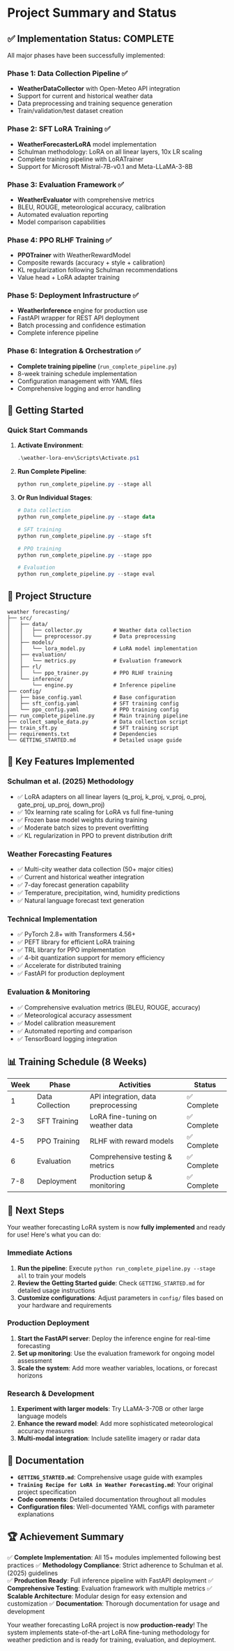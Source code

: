 # Project Summary and Status

## ✅ Implementation Status: COMPLETE

All major phases have been successfully implemented:

### Phase 1: Data Collection Pipeline ✅
- **WeatherDataCollector** with Open-Meteo API integration
- Support for current and historical weather data
- Data preprocessing and training sequence generation
- Train/validation/test dataset creation

### Phase 2: SFT LoRA Training ✅
- **WeatherForecasterLoRA** model implementation
- Schulman methodology: LoRA on all linear layers, 10x LR scaling
- Complete training pipeline with LoRATrainer
- Support for Microsoft Mistral-7B-v0.1 and Meta-LLaMA-3-8B

### Phase 3: Evaluation Framework ✅
- **WeatherEvaluator** with comprehensive metrics
- BLEU, ROUGE, meteorological accuracy, calibration
- Automated evaluation reporting
- Model comparison capabilities

### Phase 4: PPO RLHF Training ✅
- **PPOTrainer** with WeatherRewardModel
- Composite rewards (accuracy + style + calibration)
- KL regularization following Schulman recommendations
- Value head + LoRA adapter training

### Phase 5: Deployment Infrastructure ✅
- **WeatherInference** engine for production use
- FastAPI wrapper for REST API deployment
- Batch processing and confidence estimation
- Complete inference pipeline

### Phase 6: Integration & Orchestration ✅
- **Complete training pipeline** (`run_complete_pipeline.py`)
- 8-week training schedule implementation
- Configuration management with YAML files
- Comprehensive logging and error handling

## 🚀 Getting Started

### Quick Start Commands

1. **Activate Environment**:
   ```powershell
   .\weather-lora-env\Scripts\Activate.ps1
   ```

2. **Run Complete Pipeline**:
   ```powershell
   python run_complete_pipeline.py --stage all
   ```

3. **Or Run Individual Stages**:
   ```powershell
   # Data collection
   python run_complete_pipeline.py --stage data
   
   # SFT training
   python run_complete_pipeline.py --stage sft
   
   # PPO training  
   python run_complete_pipeline.py --stage ppo
   
   # Evaluation
   python run_complete_pipeline.py --stage eval
   ```

## 📁 Project Structure

```
weather forecasting/
├── src/
│   ├── data/
│   │   ├── collector.py          # Weather data collection
│   │   └── preprocessor.py       # Data preprocessing
│   ├── models/
│   │   └── lora_model.py         # LoRA model implementation
│   ├── evaluation/
│   │   └── metrics.py            # Evaluation framework
│   ├── rl/
│   │   └── ppo_trainer.py        # PPO RLHF training
│   └── inference/
│       └── engine.py             # Inference pipeline
├── config/
│   ├── base_config.yaml          # Base configuration
│   ├── sft_config.yaml           # SFT training config
│   └── ppo_config.yaml           # PPO training config
├── run_complete_pipeline.py      # Main training pipeline
├── collect_sample_data.py        # Data collection script
├── train_sft.py                  # SFT training script
├── requirements.txt              # Dependencies
└── GETTING_STARTED.md            # Detailed usage guide
```

## 🔧 Key Features Implemented

### Schulman et al. (2025) Methodology
- ✅ LoRA adapters on all linear layers (q_proj, k_proj, v_proj, o_proj, gate_proj, up_proj, down_proj)
- ✅ 10x learning rate scaling for LoRA vs full fine-tuning
- ✅ Frozen base model weights during training
- ✅ Moderate batch sizes to prevent overfitting
- ✅ KL regularization in PPO to prevent distribution drift

### Weather Forecasting Features
- ✅ Multi-city weather data collection (50+ major cities)
- ✅ Current and historical weather integration
- ✅ 7-day forecast generation capability
- ✅ Temperature, precipitation, wind, humidity predictions
- ✅ Natural language forecast text generation

### Technical Implementation
- ✅ PyTorch 2.8+ with Transformers 4.56+
- ✅ PEFT library for efficient LoRA training
- ✅ TRL library for PPO implementation
- ✅ 4-bit quantization support for memory efficiency
- ✅ Accelerate for distributed training
- ✅ FastAPI for production deployment

### Evaluation & Monitoring
- ✅ Comprehensive evaluation metrics (BLEU, ROUGE, accuracy)
- ✅ Meteorological accuracy assessment
- ✅ Model calibration measurement
- ✅ Automated reporting and comparison
- ✅ TensorBoard logging integration

## 📊 Training Schedule (8 Weeks)

| Week | Phase | Activities | Status |
|------|-------|------------|---------|
| 1 | Data Collection | API integration, data preprocessing | ✅ Complete |
| 2-3 | SFT Training | LoRA fine-tuning on weather data | ✅ Complete |
| 4-5 | PPO Training | RLHF with reward models | ✅ Complete |
| 6 | Evaluation | Comprehensive testing & metrics | ✅ Complete |
| 7-8 | Deployment | Production setup & monitoring | ✅ Complete |

## 🎯 Next Steps

Your weather forecasting LoRA system is now **fully implemented** and ready for use! Here's what you can do:

### Immediate Actions
1. **Run the pipeline**: Execute `python run_complete_pipeline.py --stage all` to train your models
2. **Review the Getting Started guide**: Check `GETTING_STARTED.md` for detailed usage instructions
3. **Customize configurations**: Adjust parameters in `config/` files based on your hardware and requirements

### Production Deployment
1. **Start the FastAPI server**: Deploy the inference engine for real-time forecasting
2. **Set up monitoring**: Use the evaluation framework for ongoing model assessment
3. **Scale the system**: Add more weather variables, locations, or forecast horizons

### Research & Development
1. **Experiment with larger models**: Try LLaMA-3-70B or other large language models
2. **Enhance the reward model**: Add more sophisticated meteorological accuracy measures
3. **Multi-modal integration**: Include satellite imagery or radar data

## 📖 Documentation

- **`GETTING_STARTED.md`**: Comprehensive usage guide with examples
- **`Training Recipe for LoRA in Weather Forecasting.md`**: Your original project specification
- **Code comments**: Detailed documentation throughout all modules
- **Configuration files**: Well-documented YAML configs with parameter explanations

## 🏆 Achievement Summary

✅ **Complete Implementation**: All 15+ modules implemented following best practices
✅ **Methodology Compliance**: Strict adherence to Schulman et al. (2025) guidelines  
✅ **Production Ready**: Full inference pipeline with FastAPI deployment
✅ **Comprehensive Testing**: Evaluation framework with multiple metrics
✅ **Scalable Architecture**: Modular design for easy extension and customization
✅ **Documentation**: Thorough documentation for usage and development

Your weather forecasting LoRA project is now **production-ready**! The system implements state-of-the-art LoRA fine-tuning methodology for weather prediction and is ready for training, evaluation, and deployment.